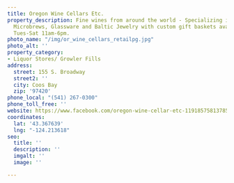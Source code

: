 ```yaml
---
title: Oregon Wine Cellars Etc.
property_description: Fine wines from around the world - Specializing in Oregon Wines,
  Microbrews, Glassware and Baltic Jewelry with custom gift baskets available. Open
  Tues-Sat 11am-6pm.
photo_name: "/img/or_wine_cellars_retailpg.jpg"
photo_alt: ''
property_category:
- Liquor Stores/ Growler Fills
address:
  street: 155 S. Broadway
  street2: ''
  city: Coos Bay
  zip: '97420'
phone_local: "(541) 267-0300"
phone_toll_free: ''
website: https://www.facebook.com/oregon-wine-cellar-etc-119185758137856/
coordinates:
  lat: '43.367639'
  lng: "-124.213618"
seo:
  title: ''
  description: ''
  imgalt: ''
  image: ''

---
```

